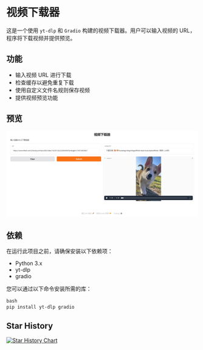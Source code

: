 # 视频下载器

这是一个使用 `yt-dlp` 和 `Gradio` 构建的视频下载器。用户可以输入视频的 URL，程序将下载视频并提供预览。

## 功能

- 输入视频 URL 进行下载
- 检查缓存以避免重复下载
- 使用自定义文件名规则保存视频
- 提供视频预览功能

## 预览

![预览](https://github.com/iaoongin/yt-dlp-webui/blob/main/preview.png?raw=true)

## 依赖

在运行此项目之前，请确保安装以下依赖项：

- Python 3.x
- yt-dlp
- gradio

您可以通过以下命令安装所需的库：

```
bash
pip install yt-dlp gradio
```

## Star History

[![Star History Chart](https://api.star-history.com/svg?repos=iaoongin/yt-dlp-webui&type=Date)](https://star-history.com/#iaoongin/yt-dlp-webui&Date)